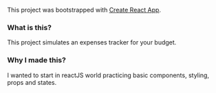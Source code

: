 This project was bootstrapped with [Create React App](https://github.com/facebook/create-react-app).

### What is this?

This project simulates an expenses tracker for your budget.

### Why I made this?

I wanted to start in reactJS world practicing basic components, styling, props and states.
